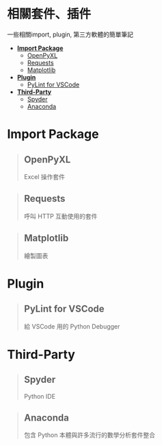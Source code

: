 # 相關套件、插件
一些相關import, plugin, 第三方軟體的簡單筆記

- [**Import Package**](#import-package)
	- [OpenPyXL](#openpyxl)
	- [Requests](#requests)
	- [Matplotlib](#matplotlib)
- [**Plugin**](#plugin)
	- [PyLint for VSCode](#pylint-for-vscode)
- [**Third-Party**](#third-party)
	- [Spyder](#spyder)
	- [Anaconda](#anaconda)

# **Import Package**

>## OpenPyXL
>Excel 操作套件

>## Requests
>呼叫 HTTP 互動使用的套件

>## Matplotlib
>繪製圖表

# **Plugin**

>## PyLint for VSCode
>給 VSCode 用的 Python Debugger

# **Third-Party**

>## Spyder
>Python IDE

>## Anaconda
>包含 Python 本體與許多流行的數學分析套件整合